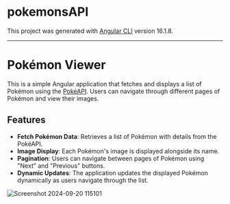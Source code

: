 # pokemonsAPI

This project was generated with [Angular CLI](https://github.com/angular/angular-cli) version 16.1.8.

********************************************************************************************************************************************************************************************************************
# Pokémon Viewer

This is a simple Angular application that fetches and displays a list of Pokémon using the [PokéAPI](https://pokeapi.co/). Users can navigate through different pages of Pokémon and view their images.

## Features

- **Fetch Pokémon Data**: Retrieves a list of Pokémon with details from the PokéAPI.
- **Image Display**: Each Pokémon's image is displayed alongside its name.
- **Pagination**: Users can navigate between pages of Pokémon using "Next" and "Previous" buttons.
- **Dynamic Updates**: The application updates the displayed Pokémon dynamically as users navigate through the list.

![Screenshot 2024-09-20 115101](https://github.com/user-attachments/assets/e4dc01ab-3376-4fb2-a773-a841e0226966)

